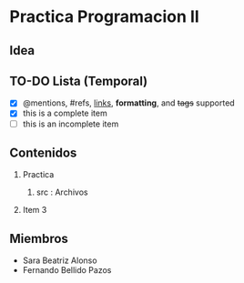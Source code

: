 # Practica Programacion II
## Idea

## TO-DO Lista (Temporal)
- [x] @mentions, #refs, [links](), **formatting**, and <del>tags</del> supported
- [x] this is a complete item
- [ ] this is an incomplete item

## Contenidos
1. Practica
   1. src : Archivos 
   
1. Item 3

## Miembros
* Sara Beatriz Alonso 
* Fernando Bellido Pazos
